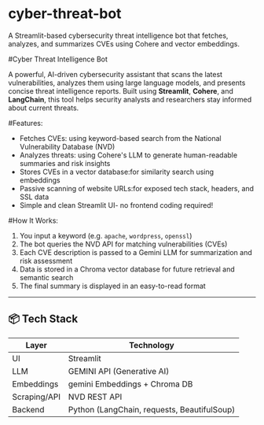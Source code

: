 # cyber-threat-bot
A Streamlit-based cybersecurity threat intelligence bot that fetches, analyzes, and summarizes CVEs using Cohere and vector embeddings.

#Cyber Threat Intelligence Bot

A powerful, AI-driven cybersecurity assistant that scans the latest vulnerabilities, analyzes them using large language models, and presents concise threat intelligence reports. Built using **Streamlit**, **Cohere**, and **LangChain**, this tool helps security analysts and researchers stay informed about current threats.

 #Features:

- Fetches CVEs: using keyword-based search from the National Vulnerability Database (NVD)
- Analyzes threats: using Cohere's LLM to generate human-readable summaries and risk insights
- Stores CVEs in a vector database:for similarity search using embeddings
- Passive scanning of website URLs:for exposed tech stack, headers, and SSL data
- Simple and clean Streamlit UI- no frontend coding required!

#How It Works:

1. You input a keyword (e.g. `apache`, `wordpress`, `openssl`)
2. The bot queries the NVD API for matching vulnerabilities (CVEs)
3. Each CVE description is passed to a Gemini LLM for summarization and risk assessment
4. Data is stored in a Chroma vector database for future retrieval and semantic search
5. The final summary is displayed in an easy-to-read format

---

## 📦 Tech Stack

| Layer | Technology |
|-------|------------|
| UI    | Streamlit |
| LLM   | GEMINI API (Generative AI) |
| Embeddings | gemini Embeddings + Chroma DB |
| Scraping/API | NVD REST API |
| Backend | Python (LangChain, requests, BeautifulSoup) |
